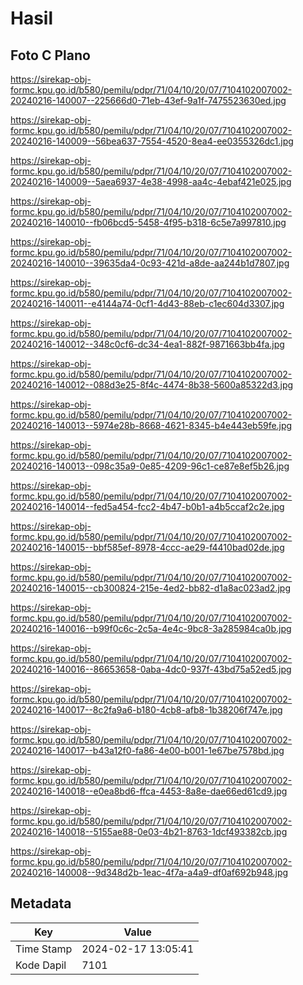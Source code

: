 # Hasil

## Foto C Plano

https://sirekap-obj-formc.kpu.go.id/b580/pemilu/pdpr/71/04/10/20/07/7104102007002-20240216-140007--225666d0-71eb-43ef-9a1f-7475523630ed.jpg

https://sirekap-obj-formc.kpu.go.id/b580/pemilu/pdpr/71/04/10/20/07/7104102007002-20240216-140009--56bea637-7554-4520-8ea4-ee0355326dc1.jpg

https://sirekap-obj-formc.kpu.go.id/b580/pemilu/pdpr/71/04/10/20/07/7104102007002-20240216-140009--5aea6937-4e38-4998-aa4c-4ebaf421e025.jpg

https://sirekap-obj-formc.kpu.go.id/b580/pemilu/pdpr/71/04/10/20/07/7104102007002-20240216-140010--fb06bcd5-5458-4f95-b318-6c5e7a997810.jpg

https://sirekap-obj-formc.kpu.go.id/b580/pemilu/pdpr/71/04/10/20/07/7104102007002-20240216-140010--39635da4-0c93-421d-a8de-aa244b1d7807.jpg

https://sirekap-obj-formc.kpu.go.id/b580/pemilu/pdpr/71/04/10/20/07/7104102007002-20240216-140011--e4144a74-0cf1-4d43-88eb-c1ec604d3307.jpg

https://sirekap-obj-formc.kpu.go.id/b580/pemilu/pdpr/71/04/10/20/07/7104102007002-20240216-140012--348c0cf6-dc34-4ea1-882f-9871663bb4fa.jpg

https://sirekap-obj-formc.kpu.go.id/b580/pemilu/pdpr/71/04/10/20/07/7104102007002-20240216-140012--088d3e25-8f4c-4474-8b38-5600a85322d3.jpg

https://sirekap-obj-formc.kpu.go.id/b580/pemilu/pdpr/71/04/10/20/07/7104102007002-20240216-140013--5974e28b-8668-4621-8345-b4e443eb59fe.jpg

https://sirekap-obj-formc.kpu.go.id/b580/pemilu/pdpr/71/04/10/20/07/7104102007002-20240216-140013--098c35a9-0e85-4209-96c1-ce87e8ef5b26.jpg

https://sirekap-obj-formc.kpu.go.id/b580/pemilu/pdpr/71/04/10/20/07/7104102007002-20240216-140014--fed5a454-fcc2-4b47-b0b1-a4b5ccaf2c2e.jpg

https://sirekap-obj-formc.kpu.go.id/b580/pemilu/pdpr/71/04/10/20/07/7104102007002-20240216-140015--bbf585ef-8978-4ccc-ae29-f4410bad02de.jpg

https://sirekap-obj-formc.kpu.go.id/b580/pemilu/pdpr/71/04/10/20/07/7104102007002-20240216-140015--cb300824-215e-4ed2-bb82-d1a8ac023ad2.jpg

https://sirekap-obj-formc.kpu.go.id/b580/pemilu/pdpr/71/04/10/20/07/7104102007002-20240216-140016--b99f0c6c-2c5a-4e4c-9bc8-3a285984ca0b.jpg

https://sirekap-obj-formc.kpu.go.id/b580/pemilu/pdpr/71/04/10/20/07/7104102007002-20240216-140016--86653658-0aba-4dc0-937f-43bd75a52ed5.jpg

https://sirekap-obj-formc.kpu.go.id/b580/pemilu/pdpr/71/04/10/20/07/7104102007002-20240216-140017--8c2fa9a6-b180-4cb8-afb8-1b38206f747e.jpg

https://sirekap-obj-formc.kpu.go.id/b580/pemilu/pdpr/71/04/10/20/07/7104102007002-20240216-140017--b43a12f0-fa86-4e00-b001-1e67be7578bd.jpg

https://sirekap-obj-formc.kpu.go.id/b580/pemilu/pdpr/71/04/10/20/07/7104102007002-20240216-140018--e0ea8bd6-ffca-4453-8a8e-dae66ed61cd9.jpg

https://sirekap-obj-formc.kpu.go.id/b580/pemilu/pdpr/71/04/10/20/07/7104102007002-20240216-140018--5155ae88-0e03-4b21-8763-1dcf493382cb.jpg

https://sirekap-obj-formc.kpu.go.id/b580/pemilu/pdpr/71/04/10/20/07/7104102007002-20240216-140008--9d348d2b-1eac-4f7a-a4a9-df0af692b948.jpg


## Metadata

| Key        | Value               |
| ---------- | ------------------- |
| Time Stamp | 2024-02-17 13:05:41 |
| Kode Dapil | 7101                |



